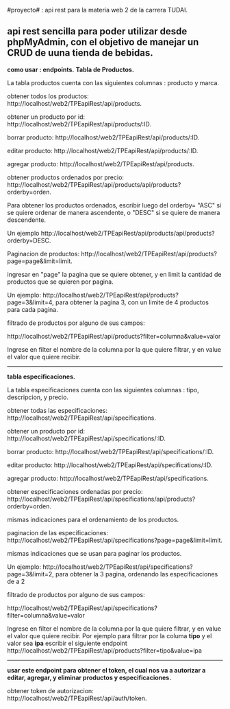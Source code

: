 #proyecto# : api rest para la materia web 2 de la carrera TUDAI.

api rest sencilla para poder utilizar desde phpMyAdmin, con el objetivo de manejar un CRUD de uuna tienda de bebidas.
------------------------------------------------------------------------------------------
**como usar : endpoints.**
**Tabla de Productos.**

La tabla productos cuenta con las siguientes columnas : producto y marca.

obtener todos los productos: http://localhost/web2/TPEapiRest/api/products.

obtener un producto por id: http://localhost/web2/TPEapiRest/api/products/:ID.

borrar producto: http://localhost/web2/TPEapiRest/api/products/:ID.

editar producto: http://localhost/web2/TPEapiRest/api/products/:ID.

agregar producto: http://localhost/web2/TPEapiRest/api/products.

obtener productos ordenados por precio: http://localhost/web2/TPEapiRest/api/products/api/products?orderby=orden.

Para obtener los productos ordenados, escribir luego del orderby= "ASC" si se quiere ordenar de manera ascendente, o "DESC" si se quiere de manera descendente. 

Un ejemplo http://localhost/web2/TPEapiRest/api/products/api/products?orderby=DESC.

Paginacion de productos:  http://localhost/web2/TPEapiRest/api/products?page=page&limit=limit.

ingresar en "page" la pagina que se quiere obtener, y en limit la cantidad de productos que se quieren por pagina.

Un ejemplo:  http://localhost/web2/TPEapiRest/api/products?page=3&limit=4, para obtener la pagina 3, con un limite de 4 productos para cada pagina.

filtrado de productos por alguno de sus campos:

http://localhost/web2/TPEapiRest/api/products?filter=columna&value=valor

Ingrese en filter el nombre de la columna por la que quiere filtrar, y en value el valor que quiere recibir.

------------------------------------------------------------------------------------------
**tabla especificaciones.**

La tabla especificaciones cuenta con las siguientes columnas : tipo, descripcion, y precio.

obtener todas las especificaciones: http://localhost/web2/TPEapiRest/api/specifications.

obtener un producto por id: http://localhost/web2/TPEapiRest/api/specifications/:ID.

borrar producto: http://localhost/web2/TPEapiRest/api/specifications/:ID.

editar producto: http://localhost/web2/TPEapiRest/api/specifications/:ID.

agregar producto: http://localhost/web2/TPEapiRest/api/specifications.

obtener especificaciones ordenadas por precio: http://localhost/web2/TPEapiRest/api/specifications/api/products?orderby=orden.

mismas indicaciones para el ordenamiento de los productos.

paginacion de las especificaciones:  http://localhost/web2/TPEapiRest/api/specifications?page=page&limit=limit.

mismas indicaciones que se usan para paginar los productos.

Un ejemplo: http://localhost/web2/TPEapiRest/api/specifications?page=3&limit=2, para obtener la 3 pagina, ordenando las especificaciones de a 2

filtrado de productos por alguno de sus campos:

http://localhost/web2/TPEapiRest/api/specifications?filter=columna&value=valor

Ingrese en filter el nombre de la columna por la que quiere filtrar, y en value el valor que quiere recibir.
Por ejemplo para filtrar por la columa **tipo** y el valor sea **ipa** escribir el siguiente endpoint http://localhost/web2/TPEapiRest/api/products?filter=tipo&value=ipa


-----------------------------------------------------------------------------------------

**usar este endpoint para obtener el token, el cual nos va a autorizar a editar, agregar, y eliminar productos y especificaciones.**

obtener token de autorizacion:   http://localhost/web2/TPEapiRest/api/auth/token.
